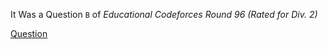 It Was a Question `B` of *Educational Codeforces Round 96 (Rated for Div. 2)*

[Question](https://codeforces.com/contest/1430/problem/B)